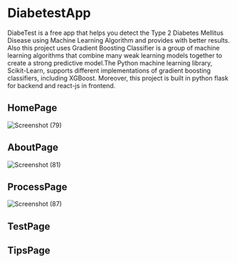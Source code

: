 # DiabetestApp
DiabeTest is a free app that helps you detect the Type 2 Diabetes Mellitus Disease using Machine Learning Algorithm and provides with better results.
Also this project uses Gradient Boosting Classifier is a group of machine learning algorithms that combine many weak learning models together to create a strong predictive model.The Python machine learning library, Scikit-Learn, supports different implementations of gradient boosting classifiers, including XGBoost. Moreover, this project is built in python flask for backend and react-js in frontend.

## HomePage
![Screenshot (79)](https://user-images.githubusercontent.com/80078725/206732201-aa88a20c-5868-4576-b055-34698367f5fb.png)

## AboutPage
![Screenshot (81)](https://user-images.githubusercontent.com/80078725/206732649-17dc0fd6-c9a1-40a7-a7f7-bacf9a51a8b1.png)

## ProcessPage
![Screenshot (87)](https://user-images.githubusercontent.com/80078725/206732812-36dbd0a2-81a6-4b1b-97b6-e7051e4590ee.png)


## TestPage


## TipsPage
